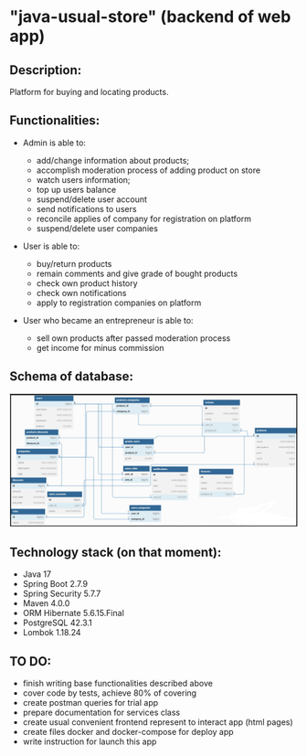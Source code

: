 # "java-usual-store" (backend of web app)

## Description:

Platform for buying and locating products.

## Functionalities:

* Admin is able to:
  - add/change information about products;
  - accomplish moderation process of adding product on store
  - watch users information;
  - top up users balance
  - suspend/delete user account
  - send notifications to users
  - reconcile applies of company for registration on platform
  - suspend/delete user companies

* User is able to:
  - buy/return products
  - remain comments and give grade of bought products
  - check own product history
  - check own notifications
  - apply to registration companies on platform

* User who became an entrepreneur is able to:
  - sell own products after passed moderation process
  - get income for minus commission

## Schema of database:

![BD_Schema](https://github.com/AlexKlinkov/java-usual-store/blob/develop/DB_SCHEMA.jpg)

## Technology stack (on that moment):
 - Java 17
 - Spring Boot 2.7.9
 - Spring Security 5.7.7
 - Maven 4.0.0
 - ORM Hibernate 5.6.15.Final
 - PostgreSQL 42.3.1
 - Lombok 1.18.24

## TO DO:
- finish writing base functionalities described above
- cover code by tests, achieve 80% of covering
- create postman queries for trial app
- prepare documentation for services class
- create usual convenient frontend represent to interact app (html pages)
- create files docker and docker-compose for deploy app
- write instruction for launch this app
